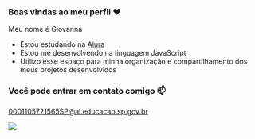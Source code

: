 ### Boas vindas ao meu perfil ❤️

Meu nome é Giovanna
- Estou estudando na [Alura](https://www.alura.com.br)
- Estou me desenvolvendo na linguagem JavaScript
- Utilizo esse espaço para minha organização e compartilhamento dos meus projetos desenvolvidos

### Você pode entrar em contato comigo 📫

0001105721565SP@al.educacao.sp.gov.br


![](https://media1.tenor.com/m/8PBVNNK4ewcAAAAd/cat-hello-cat-peek.gif)

